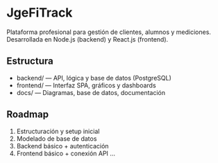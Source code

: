 # JgeFiTrack

Plataforma profesional para gestión de clientes, alumnos y mediciones.
Desarrollada en Node.js (backend) y React.js (frontend).

## Estructura

- backend/ — API, lógica y base de datos (PostgreSQL)
- frontend/ — Interfaz SPA, gráficos y dashboards
- docs/ — Diagramas, base de datos, documentación

## Roadmap

1. Estructuración y setup inicial
2. Modelado de base de datos
3. Backend básico + autenticación
4. Frontend básico + conexión API
...
